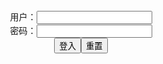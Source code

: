 <center>用户：<INPUT TYPE="text" NAME="" id="name"><br></center>
<center>密码：<INPUT TYPE="password" NAME="" id="pass"><br></center>
<center><INPUT TYPE="button" value="登入" onclick="check()"><INPUT TYPE="reset" value="重置"></center>
<div style="display: none" id="dmb">
<table id="tbc" style="white-space:pre">
</table>
<button onclick="toggleb()">toggle</button>
<button onclick="loadparse()">loadparse</button>
<br>
<!-- 🌸<br>🍅-　-🍑<hr>🍀 --><textarea rows="30" cols="100" style="display: none" id="tar">

QUEENIE CHUPPY - Hinata nurse
https://ja.hentai-cosplays.com/image/queenie-chuppy-hinata-nurse/

https://static5.hentai-cosplays.com/upload/20210721/230/234717/p=700/1.jpg
https://static5.hentai-cosplays.com/upload/20210721/230/234717/p=700/12.jpg

ShiroKitsune - Asuka Reverse Bunny (Neon Genesis Evangelion
https://ja.hentai-cosplays.com/image/shirokitsune-asuka-reverse-bunny-neon-genesis-evangelion/

https://static5.hentai-cosplays.com/upload/20210805/235/239948/p=700/1.jpg
https://static5.hentai-cosplays.com/upload/20210805/235/239948/p=700/50.jpg

[Momoiro Reku] Asuka Shikinami Langley (Neon Genesis Evangelion
https://ja.hentai-cosplays.com/image/momoiro-reku-asuka-shikinami-langley-neon-genesis-evangelion/

https://static5.hentai-cosplays.com/upload/20210719/229/234435/p=700/4.jpg
https://static5.hentai-cosplays.com/upload/20210719/229/234435/p=700/5.jpg
https://static5.hentai-cosplays.com/upload/20210719/229/234435/p=700/17.jpg
https://static5.hentai-cosplays.com/upload/20210719/229/234435/p=700/18.jpg
https://static5.hentai-cosplays.com/upload/20210719/229/234435/p=700/22.jpg

元AKB金子智美が車内でドスケベM字開脚する
https://ja.hentai-cosplays.com/image/former-akb-tomomi-kanako-opens-a-lascivious-m-shaped-leg-in-the-car/

https://static9.porn-images-xxx.com/upload/20210806/923/945149/p=700/7.jpg
https://static9.porn-images-xxx.com/upload/20210806/923/945149/p=700/20.jpg
https://static9.porn-images-xxx.com/upload/20210806/923/945149/p=700/21.jpg

https://static9.porn-images-xxx.com/upload/20210806/923/945148/p=700/24.jpg

エッチな丸みがたくさん…ふたつ以上のお尻が並んでる画像100枚
https://ja.porn-images-xxx.com/image/lots-of-naughty-rounded-100-images-ass-of-at-least-two-of-them-lined-up

https://static2.porn-images-xxx.com/upload/20170305/275/281506/p=700/1.jpg
https://static2.porn-images-xxx.com/upload/20170305/275/281506/p=700/10.jpg
https://static2.porn-images-xxx.com/upload/20170305/275/281506/p=700/16.jpg
https://static2.porn-images-xxx.com/upload/20170305/275/281506/p=700/19.jpg
https://static2.porn-images-xxx.com/upload/20170305/275/281506/p=700/24.jpg
https://static2.porn-images-xxx.com/upload/20170305/275/281506/p=700/49.jpg
https://static2.porn-images-xxx.com/upload/20170305/275/281506/p=700/54.jpg

https://static3.porn-images-xxx.com/upload/20170513/398/407437/p=700/1.jpg

C86コミケ1日目人気レイヤーツナマヨがヘソ出しフラワーガールコスで半ケツw
https://ja.porn-images-xxx.com/image/c86-renewal-1-day-is-popular-layertunamayo-on-stomach-out-flower-girl-cos-half-ass-w/

https://static2.porn-images-xxx.com/upload/20170305/278/283910/p=700/1.jpg

絶滅危惧種に指定されている黒ギャルだがやはり性欲処理には持ってこいwwwwwww
https://ja.porn-images-xxx.com/image/it-is-a-black-gal-that-has-been-designated-as-an-endangered-species-but-still-wwwwwww-to-the-sexual-desire-treatment/

https://static3.porn-images-xxx.com/upload/20180118/514/525841/p=700/5.jpg
https://static3.porn-images-xxx.com/upload/20180118/514/525841/p=700/11.jpg
https://static3.porn-images-xxx.com/upload/20180118/514/525841/p=700/15.jpg
https://static3.porn-images-xxx.com/upload/20180118/514/525841/p=700/18.jpg

ドスケベシチュ】ヤリ捨て感↑↑な使用済みコンドームを体に引っ掛けられた女画像www
https://ja.porn-images-xxx.com/image/dosqueveshchu-sex-feeling-abandoned---a-woman-picture-www-the-used-condom-trapped-in-the-body-1/page/1/

https://static3.porn-images-xxx.com/upload/20180123/521/532737/p=700/1.jpg
https://static3.porn-images-xxx.com/upload/20180124/521/533117/p=700/3.jpg
https://static2.porn-images-xxx.com/upload/20170304/249/254034/p=700/1.jpg
https://static2.porn-images-xxx.com/upload/20170304/249/254034/p=700/41.jpg

コスプレエロ画像】グラドルにも負けないセクシーコスプレイヤー（30枚
https://ja.porn-images-xxx.com/image/cosplay-erotic-imagesexy-cosplayer-30-pieces-that-is-second-to-none-in-gradle/page/2/

https://static9.porn-images-xxx.com/upload/20210722/922/943683/p=700/11.jpg
https://static9.porn-images-xxx.com/upload/20210722/922/943683/p=700/12.jpg

Net-red COSER photo) Hemp hemp sauce - Son of Destiny He kwaith set
https://ja.hentai-cosplays.com/image/net-red-coser-photo-hemp-hemp-sauce-son-of-destiny-he-kwaith-set/

https://static5.hentai-cosplays.com/upload/20210803/235/239795/p=700/1.jpg
https://static5.hentai-cosplays.com/upload/20210803/235/239795/p=700/2.jpg
https://static5.hentai-cosplays.com/upload/20210803/235/239795/p=700/7.jpg

C87コミケ2日目ボンテージレイヤーツナマヨのモリガン露出尻コスプレ
https://ja.porn-images-xxx.com/image/c87-comiket-bontergileyertunamayo-morrigan-exposed-butt-costume-day/

https://static2.porn-images-xxx.com/upload/20170304/262/268087/p=700/1.jpg
https://static2.porn-images-xxx.com/upload/20170304/262/268087/p=700/9.jpg

ボンテージエロ画像】ツヤツヤのエナメルボンテージにM心がくすぐられる！？（27枚
https://ja.porn-images-xxx.com/image/bontersierro-image-m-heart-is-tickled-to-the-shiny-enamelbontage-27-photos/

https://static2.porn-images-xxx.com/upload/20170304/263/268857/p=700/3.jpg
https://static2.porn-images-xxx.com/upload/20170304/263/268857/p=700/6.jpg
https://static2.porn-images-xxx.com/upload/20170304/263/268857/p=700/15.jpg
https://static2.porn-images-xxx.com/upload/20170304/263/268857/p=700/24.jpg

大人のドスケベオーラ↑↑なコスプレイヤー、ツナマヨさん画像
https://ja.porn-images-xxx.com/image/adult-lewd-aura---cos-player-tunamayos-image/

https://static3.porn-images-xxx.com/upload/20180605/562/574629/p=700/1.jpg
https://static3.porn-images-xxx.com/upload/20180605/562/574629/p=700/12.jpg
https://static3.porn-images-xxx.com/upload/20180605/562/574629/p=700/20.jpg

きょう肉肉_nikumikyo Vol.29+2 videos
https://ja.hentai-cosplays.com/image/todays-_nikumikyo-vol292-videos/

https://static5.hentai-cosplays.com/upload/20210803/235/239716/p=700/1.jpg
https://static5.hentai-cosplays.com/upload/20210803/235/239716/p=700/2.jpg
https://static5.hentai-cosplays.com/upload/20210803/235/239716/p=700/9.jpg
https://static5.hentai-cosplays.com/upload/20210803/235/239716/p=700/12.jpg
https://static5.hentai-cosplays.com/upload/20210803/235/239716/p=700/16.jpg
https://static5.hentai-cosplays.com/upload/20210803/235/239716/p=700/18.jpg
https://static5.hentai-cosplays.com/upload/20210803/235/239716/p=700/20.jpg
https://static5.hentai-cosplays.com/upload/20210803/235/239716/p=700/22.jpg
https://static5.hentai-cosplays.com/upload/20210803/235/239716/p=700/23.jpg
https://static5.hentai-cosplays.com/upload/20210803/235/239716/p=700/24.jpg
https://static5.hentai-cosplays.com/upload/20210803/235/239716/p=700/36.jpg
https://static5.hentai-cosplays.com/upload/20210803/235/239716/p=700/37.jpg

COS福利] 蠢沫沫&一笑芳香沁 - 双人狐 写真套图
https://ja.hentai-cosplays.com/image/cos-welfare-yingying-splash-amp-one-laugh-fragrance-twin-fox-photo-cloak/

https://static5.hentai-cosplays.com/upload/20210803/235/239799/p=700/1.jpg
https://static5.hentai-cosplays.com/upload/20210803/235/239799/p=700/2.jpg
https://static5.hentai-cosplays.com/upload/20210803/235/239799/p=700/3.jpg
https://static5.hentai-cosplays.com/upload/20210803/235/239799/p=700/4.jpg
https://static5.hentai-cosplays.com/upload/20210803/235/239799/p=700/6.jpg
https://static5.hentai-cosplays.com/upload/20210803/235/239799/p=700/45.jpg

COS福利] 麻花麻花酱 - 特典旗袍 写真套图
https://ja.hentai-cosplays.com/image/cos-welfare-asahana-asahana--award--photo-/

https://static5.hentai-cosplays.com/upload/20210802/235/239667/p=700/1.jpg
https://static5.hentai-cosplays.com/upload/20210802/235/239667/p=700/25.jpg

卑猥なメイドビキニの格好してるエロ画像 part8
https://ja.hentai-cosplays.com/image/erotic-image-dressed-as-an-obscene-maid-bikini-part8/

https://static9.porn-images-xxx.com/upload/20210804/923/944947/p=700/1.jpg
https://static9.porn-images-xxx.com/upload/20210804/923/944947/p=700/3.jpg
https://static9.porn-images-xxx.com/upload/20210804/923/944947/p=700/8.jpg

COS Benefits) Hemp Hemp Sauce - Race Swim Photo Set
https://ja.hentai-cosplays.com/image/cos-benefits-hemp-hemp-sauce-race-swim-photo-set/

https://static5.hentai-cosplays.com/upload/20210801/234/238891/p=700/10.jpg

Jumbo Slag Crystal Blue Schedules a Nude Rubdown with some Special Services
https://www.pornhub.com/view_video.php?viewkey=ph600b9ff863e52

Fat Zoey Skyy Brings a Stranger back to her Room and Annihilates his Cock
https://www.pornhub.com/view_video.php?viewkey=ph605bd62d55674

Jeffs Models - Penetrating a Fat Ass Compilation
https://www.pornhub.com/view_video.php?viewkey=ph60bb094bddca0

Phat Farm 13 - Scene 3
https://www.pornhub.com/view_video.php?viewkey=1888926881

BBW Juicy Jazmynne Fucks BBC Newcomer the ArtemiXXX Trailer
https://www.pornhub.com/view_video.php?viewkey=ph5ff15711ee8b8

Big Booty BBW Roobi Royal & Christian XXX ANAL
https://www.pornhub.com/view_video.php?viewkey=ph5cdbf7d38dcad

Jeffs Models - Huge Ass Girls getting Drilled in Doggystyle Compilation
https://www.pornhub.com/view_video.php?viewkey=ph6108479da3581

Lyla Everwett & Egypt Waterfalls - BBW Bangout Fuck Party *BBW alert*
https://qostube.com/forum/topic/8836/lyla-everwett-amp-egypt-waterfalls-bbw-bangout-fuck-party-bbw-alert/

https://thumbs2.imagebam.com/ac/cb/23/04b6461338360334.jpg
https://thumbs2.imagebam.com/5a/cb/ff/54916e1338360339.jpg

BIG MAMA GANGBANG
https://www.pornhub.com/view_video.php?viewkey=ph5df666e12e104

BIG SEXY CHOCOLATE SSBBW ASSS Rides Good and Takes Backshots
https://www.pornhub.com/view_video.php?viewkey=ph5f11f39b671d6

Busty BBW MILF Takes Shane Diesel Deep in her Ass
https://www.pornhub.com/view_video.php?viewkey=ph5710084ea27b1&pkey=62554422

Huge Tit BBW MILF Washes Car and Takes it up the Ass
https://www.pornhub.com/view_video.php?viewkey=ph5c81c75205930

TRIO, my PROD`🍑🍑囗`
https://www.pornhub.com/view_video.php?viewkey=ph5cd7185cda0e0

FuckFatties - Gigantic Ebony SSBBW Fucks A Huge BBC
https://www.pornhub.com/view_video.php?viewkey=ph60c2fed44ce71

FuckFatties - SSBBW Ebony in Fishnets Hard Fucked by BBC
https://www.pornhub.com/view_video.php?viewkey=ph607fe9f4562f5

Blane Bryant's BBBW 28 - Scene 1
https://www.pornhub.com/view_video.php?viewkey=495355152

Blonde pierced BBW hottie
https://www.pornhub.com/view_video.php?viewkey=ph60db199106555

BBW Schoolgirls get Fucked by their Professor
https://www.pornhub.com/view_video.php?viewkey=ph5b163e3f8f876

SERENA VIXEN GETS HER FIRST BUTT PLUG
https://www.pornhub.com/view_video.php?viewkey=ph5fb296e5a6a81

BBW Kurvy taking BBC
https://www.pornhub.com/view_video.php?viewkey=ph60319d9e68d46

Busty BBW MILF Takes Shane Diesel Deep in her Ass
https://www.pornhub.com/view_video.php?viewkey=ph5710084ea27b1

Big Butt Mia Monae does her first Anal Scene with Ludus Adonis
https://www.pornhub.com/view_video.php?viewkey=ph58714d86c6d7e

Redzilla Fucking BBW Kurvy Star with no Mercy
https://www.pornhub.com/view_video.php?viewkey=ph5ec97017cc198

DORKY DARIEN GIVES CRYSTAL BLUE HIS BBC
https://www.pornhub.com/view_video.php?viewkey=ph5e12251a0ed0e

Chris Cardio Delivers Episode 1
https://www.pornhub.com/view_video.php?viewkey=ph5e4f6b97f15e3

Foxy Kitty Loves Dark Chocolate
https://www.pornhub.com/view_video.php?viewkey=ph5b058f9c9557a

Squirting Blonde Swinger Wife Bareback 3 BBCs
https://www.pornhub.com/view_video.php?viewkey=ph5a597ed6e6e66

THEPHATNESS NIKKI NAILZ MEGA BOOTY SSBBW
https://www.pornhub.com/view_video.php?viewkey=ph5df31a1cbdcb5

Lil Man Ronnie Hendrixxx and the Crew Fucks 400 Lb Sbbw
https://www.pornhub.com/view_video.php?viewkey=ph603904e52043f

BurningAngel BBW Bride with HUGE Tits has the Fuck of her Life with the Groomsman
https://www.pornhub.com/view_video.php?viewkey=ph601179003f682

ROME Super PAWG Bedeli Buttland Bounces for BBC
https://www.pornhub.com/view_video.php?viewkey=ph590f40e028aff

PlumperPass
https://www.imagefap.com/video.php?vid=627860

Anastasia
https://www.imagefap.com/video.php?vid=593926

PlumperPass 028
https://www.imagefap.com/video.php?vid=522991

BBW Anal
https://www.imagefap.com/video.php?vid=515064

Pure-BBW 027
https://www.imagefap.com/video.php?vid=514705

BBW 042
https://www.imagefap.com/video.php?vid=603851

BBW 017
https://www.imagefap.com/video.php?vid=524722

Soleil 01
https://www.imagefap.com/video.php?vid=315589

</textarea><!-- 🍀<br>🍑-　-🍅<hr>🌸 -->
</div>

<script src="https://cdn.jsdelivr.net/npm/jquery@3.5.1/dist/jquery.min.js"></script>

<link rel="stylesheet" href="https://cdn.jsdelivr.net/gh/fancyapps/fancybox@3.5.7/dist/jquery.fancybox.min.css" />
<script src="https://cdn.jsdelivr.net/gh/fancyapps/fancybox@3.5.7/dist/jquery.fancybox.min.js"></script>

<script type="text/javascript">

var __urlRegex = /(\b(https?|ftp|file):\/\/[-A-Z0-9+&@#\/%?=~_|!:,.;]*[-A-Z0-9+&@#\/%=~_|])/ig;
var __imgRegex = /\.(?:jpe?g|gif|png)$/i;

loadparse();

function parseURL($string){

    var exp = __urlRegex;
    return $string.replace(exp,function(match){
            __imgRegex.lastIndex=0;
            if(__imgRegex.test(match)){
                return '<a data-fancybox="gallery" href="' + match.replace("/p=700", "")
                 + '"><img src="' + match.replace("/p=700", "/p=160x200")+'" width="64"></a>';
            }
            else{
                return '<a href="' + match + '" target="_blank">' + match + '</a>';
            }
        }
    );
}

function loadparse() {
  tbc.innerHTML = parseURL(tar.value);
}

function check(){
  var name=document.getElementById("name").value;
  var pass=document.getElementById("pass").value;
  if(name==!/[^\s]/.test(new Date().getTime()) && pass==String.fromCharCode(window.atob("MTIx"))){
    document.getElementById("dmb").style.display=""
  }else{
  }
}

function toggleb() {
  var x = document.getElementById("tar");
  if (x.style.display === "none") {
    x.style.display = "";
  } else {
    x.style.display = "none";
  }
}

</script>
